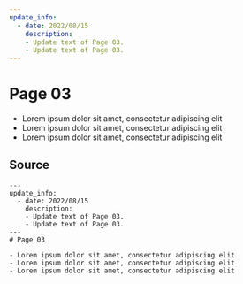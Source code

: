 ```yaml
---
update_info:
  - date: 2022/08/15
    description:
    - Update text of Page 03.
    - Update text of Page 03.
---
```

# Page 03

- Lorem ipsum dolor sit amet, consectetur adipiscing elit
- Lorem ipsum dolor sit amet, consectetur adipiscing elit
- Lorem ipsum dolor sit amet, consectetur adipiscing elit


## Source

```
---
update_info:
  - date: 2022/08/15
    description:
    - Update text of Page 03.
    - Update text of Page 03.
---
# Page 03

- Lorem ipsum dolor sit amet, consectetur adipiscing elit
- Lorem ipsum dolor sit amet, consectetur adipiscing elit
- Lorem ipsum dolor sit amet, consectetur adipiscing elit
```
